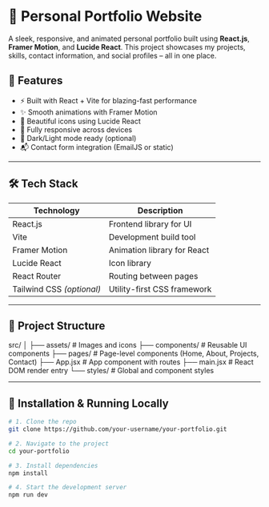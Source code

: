 # 💼 Personal Portfolio Website

A sleek, responsive, and animated personal portfolio built using **React.js**, **Framer Motion**, and **Lucide React**. This project showcases my projects, skills, contact information, and social profiles – all in one place.


## 🚀 Features

- ⚡ Built with React + Vite for blazing-fast performance
- ✨ Smooth animations with Framer Motion
- 🔗 Beautiful icons using Lucide React
- 📱 Fully responsive across devices
- 🌙 Dark/Light mode ready (optional)
- 📬 Contact form integration (EmailJS or static)

---

## 🛠️ Tech Stack

| Technology     | Description                         |
|----------------|-------------------------------------|
| React.js       | Frontend library for UI             |
| Vite           | Development build tool              |
| Framer Motion  | Animation library for React         |
| Lucide React   | Icon library                        |
| React Router   | Routing between pages               |
| Tailwind CSS *(optional)* | Utility-first CSS framework |

---

## 📂 Project Structure

src/
│
├── assets/ # Images and icons
├── components/ # Reusable UI components
├── pages/ # Page-level components (Home, About, Projects, Contact)
├── App.jsx # App component with routes
├── main.jsx # React DOM render entry
└── styles/ # Global and component styles

---

## 🧪 Installation & Running Locally

```bash
# 1. Clone the repo
git clone https://github.com/your-username/your-portfolio.git

# 2. Navigate to the project
cd your-portfolio

# 3. Install dependencies
npm install

# 4. Start the development server
npm run dev
